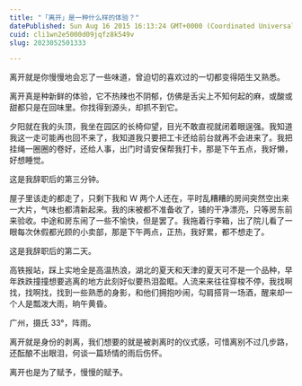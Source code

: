 ```yaml
---
title: "「离开」是一种什么样的体验？"
datePublished: Sun Aug 16 2015 16:13:24 GMT+0000 (Coordinated Universal Time)
cuid: cli1wn2e5000d09jqfz8k549v
slug: 2023052501333

---
```


离开就是你慢慢地会忘了一些味道，曾迫切的喜欢过的一切都变得陌生又熟悉。

离开真是种新鲜的体验，它不热辣也不阴郁，仿佛是舌尖上不知何起的麻，或酸或甜都只是在回味里。你找得到源头，却抓不到它。

夕阳就在我的头顶，我坐在园区的长椅仰望，目光不敢直视就闭着眼逞强。我知道我这一走可能再也回不来了，我知道我只要把工卡还给前台就再不会进来了。我把挂绳一圈圈的卷好，还给人事，出门时请安保帮我打卡，那是下午五点，我好懒，好想睡觉。

这是我辞职后的第三分钟。

屋子里该走的都走了，只剩下我和 W 两个人还在，平时乱糟糟的房间突然空出来一大片，气味也都清新起来。我的床被都不准备收了，铺的干净漂亮，只等房东前来验收。中途和房东闹了一些不愉快，但是罢了。我拖着行李箱，出了院儿看了一眼每次休假都光顾的小卖部，那是下午两点，正热，我好累，都不想走了。

这是我辞职后的第二天。

高铁报站，踩上实地全是高温热浪，湖北的夏天和天津的夏天可不是一个品种，早年跌跌撞撞想要逃离的地方此刻好似要热泪盈眶。人流来来往往穿梭不停，我找啊找，找啊找，找到一些熟悉的身影，和他们拥抱吵闹，勾肩搭背一场酒，醒来却一个人是瓢泼大雨，晌午黄昏。

广州，摄氏 33°，阵雨。

离开就是身份的剥离，我们想要的就是被剥离时的仪式感，可惜离别不过几步路，还酝酿不出眼泪，何谈一篇矫情的雨后伤怀。

离开也是为了赋予，慢慢的赋予。